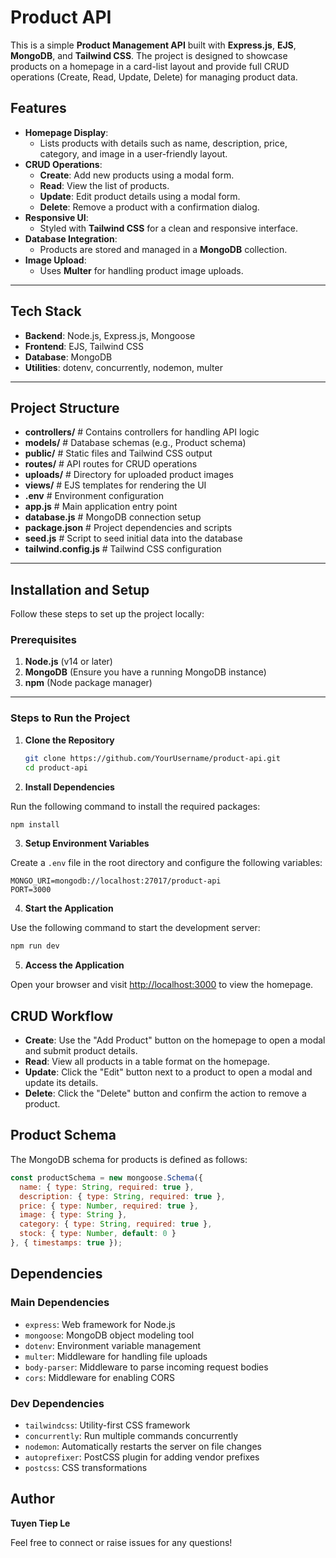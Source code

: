 # Product API

This is a simple **Product Management API** built with **Express.js**, **EJS**, **MongoDB**, and **Tailwind CSS**. The project is designed to showcase products on a homepage in a card-list layout and provide full CRUD operations (Create, Read, Update, Delete) for managing product data.

## Features

- **Homepage Display**:
  - Lists products with details such as name, description, price, category, and image in a user-friendly layout.
- **CRUD Operations**:
  - **Create**: Add new products using a modal form.
  - **Read**: View the list of products.
  - **Update**: Edit product details using a modal form.
  - **Delete**: Remove a product with a confirmation dialog.
- **Responsive UI**:
  - Styled with **Tailwind CSS** for a clean and responsive interface.
- **Database Integration**:
  - Products are stored and managed in a **MongoDB** collection.
- **Image Upload**:
  - Uses **Multer** for handling product image uploads.

---

## Tech Stack

- **Backend**: Node.js, Express.js, Mongoose
- **Frontend**: EJS, Tailwind CSS
- **Database**: MongoDB
- **Utilities**: dotenv, concurrently, nodemon, multer

---


## Project Structure

- **controllers/**       # Contains controllers for handling API logic  
- **models/**            # Database schemas (e.g., Product schema)  
- **public/**            # Static files and Tailwind CSS output  
- **routes/**            # API routes for CRUD operations  
- **uploads/**           # Directory for uploaded product images  
- **views/**             # EJS templates for rendering the UI  
- **.env**               # Environment configuration  
- **app.js**             # Main application entry point  
- **database.js**        # MongoDB connection setup  
- **package.json**       # Project dependencies and scripts  
- **seed.js**            # Script to seed initial data into the database  
- **tailwind.config.js** # Tailwind CSS configuration  



---

## Installation and Setup

Follow these steps to set up the project locally:

### Prerequisites

1. **Node.js** (v14 or later)
2. **MongoDB** (Ensure you have a running MongoDB instance)
3. **npm** (Node package manager)

---

### Steps to Run the Project

1. **Clone the Repository**

   ```bash
   git clone https://github.com/YourUsername/product-api.git
   cd product-api
   ```
2. **Install Dependencies**

Run the following command to install the required packages:
  
  ```bash
  npm install
  ```


3. **Setup Environment Variables**

Create a `.env` file in the root directory and configure the following variables:

```env
MONGO_URI=mongodb://localhost:27017/product-api
PORT=3000
```

4. **Start the Application**

Use the following command to start the development server:

```bash
npm run dev
```

5. **Access the Application**

Open your browser and visit [http://localhost:3000](http://localhost:3000) to view the homepage.

## CRUD Workflow

- **Create**: Use the "Add Product" button on the homepage to open a modal and submit product details.
- **Read**: View all products in a table format on the homepage.
- **Update**: Click the "Edit" button next to a product to open a modal and update its details.
- **Delete**: Click the "Delete" button and confirm the action to remove a product.

## Product Schema

The MongoDB schema for products is defined as follows:

```javascript
const productSchema = new mongoose.Schema({
  name: { type: String, required: true },
  description: { type: String, required: true },
  price: { type: Number, required: true },
  image: { type: String },
  category: { type: String, required: true },
  stock: { type: Number, default: 0 }
}, { timestamps: true });
```

## Dependencies

### Main Dependencies
- `express`: Web framework for Node.js
- `mongoose`: MongoDB object modeling tool
- `dotenv`: Environment variable management
- `multer`: Middleware for handling file uploads
- `body-parser`: Middleware to parse incoming request bodies
- `cors`: Middleware for enabling CORS

### Dev Dependencies
- `tailwindcss`: Utility-first CSS framework
- `concurrently`: Run multiple commands concurrently
- `nodemon`: Automatically restarts the server on file changes
- `autoprefixer`: PostCSS plugin for adding vendor prefixes
- `postcss`: CSS transformations


## Author

**Tuyen Tiep Le**

Feel free to connect or raise issues for any questions!

